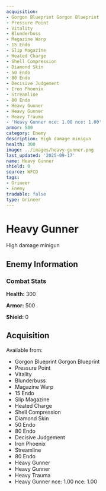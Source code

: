 ```yaml
---
acquisition:
- Gorgon Blueprint Gorgon Blueprint
- Pressure Point
- Vitality
- Blunderbuss
- Magazine Warp
- 15 Endo
- Slip Magazine
- Heated Charge
- Shell Compression
- Diamond Skin
- 50 Endo
- 80 Endo
- Decisive Judgement
- Iron Phoenix
- Streamline
- 80 Endo
- Heavy Gunner
- Heavy Gunner
- Heavy Trauma
- 'Heavy Gunner nce: 1.00 nce: 1.00'
armor: 500
category: Enemy
description: High damage minigun
health: 300
image: ../images/heavy-gunner.png
last_updated: '2025-09-17'
name: Heavy Gunner
shield: 0
source: WFCD
tags:
- Grineer
- Enemy
tradable: false
type: Grineer
---
```


# Heavy Gunner

High damage minigun

## Enemy Information

### Combat Stats

**Health:** 300

**Armor:** 500

**Shield:** 0

## Acquisition

Available from:
- Gorgon Blueprint Gorgon Blueprint
- Pressure Point
- Vitality
- Blunderbuss
- Magazine Warp
- 15 Endo
- Slip Magazine
- Heated Charge
- Shell Compression
- Diamond Skin
- 50 Endo
- 80 Endo
- Decisive Judgement
- Iron Phoenix
- Streamline
- 80 Endo
- Heavy Gunner
- Heavy Gunner
- Heavy Trauma
- Heavy Gunner nce: 1.00 nce: 1.00

